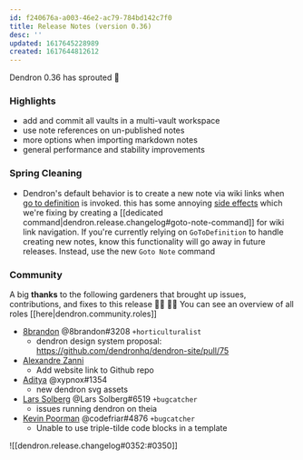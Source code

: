 ```yaml
---
id: f240676a-a003-46e2-ac79-784bd142c7f0
title: Release Notes (version 0.36)
desc: ''
updated: 1617645228989
created: 1617644812612
---
```


Dendron 0.36 has sprouted  🌱

### Highlights
- add and commit all vaults in a multi-vault workspace
- use note references on un-published notes
- more options when importing markdown notes
- general performance and stability improvements

### Spring Cleaning
- Dendron's default behavior is to create a new note via wiki links when [go to definition](https://tomassetti.me/go-to-definition-in-the-language-server-protocol/) is invoked. this has some annoying [side effects](https://github.com/dendronhq/dendron/issues/564) which we're fixing by creating a [[dedicated command|dendron.release.changelog#goto-note-command]] for wiki link navigation. If you're currently relying on `GoToDefinition` to handle creating new notes, know this functionality will go away in future releases. Instead, use the new `Goto Note` command

### Community

A big **thanks** to the following gardeners that brought up issues, contributions, and fixes to this release :man_farmer: :woman_farmer: 
You can see an overview of all roles [[here|dendron.community.roles]]

- [8brandon](https://github.com/8brandon) @8brandon#3208  `+horticulturalist`
  - dendron design system proposal: https://github.com/dendronhq/dendron-site/pull/75
- [Alexandre Zanni](https://github.com/noraj)
  - Add website link to Github repo
- [Aditya](https://github.com/xypnox) @xypnox#1354 
  - new dendron svg assets
- [Lars Solberg](https://github.com/xeor) @Lars Solberg#6519  `+bugcatcher`
  - issues running dendron on theia
- [Kevin Poorman](https://github.com/codefriar) @codefriar#4876  `+bugcatcher`
  - Unable to use triple-tilde code blocks in a template

![[dendron.release.changelog#0352:#0350]]